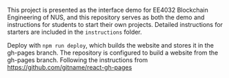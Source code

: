 
This project is presented as the interface demo for EE4032 Blockchain Engineering of NUS, and this repository serves as both the demo and instructions for students to start their own projects. Detailed instructions for starters are included in the ```instructions``` folder. 


Deploy with `npm run deploy`, which builds the website and stores it in the gh-pages branch. The repository is configured to build a website from the gh-pages branch. Following the instructions from https://github.com/gitname/react-gh-pages
